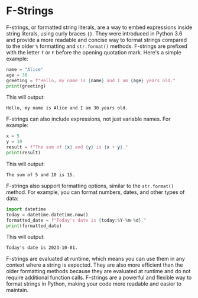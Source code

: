 # F-Strings

F-strings, or formatted string literals, are a way to embed expressions inside string literals, using curly braces `{}`. They were introduced in Python 3.6 and provide a more readable and concise way to format strings compared to the older `%` formatting and `str.format()` methods.
F-strings are prefixed with the letter `f` or `F` before the opening quotation mark. Here's a simple example:

```python
name = "Alice"
age = 30
greeting = f"Hello, my name is {name} and I am {age} years old."
print(greeting)
```
This will output:

```
Hello, my name is Alice and I am 30 years old.
```
F-strings can also include expressions, not just variable names. For example:

```python
x = 5
y = 10
result = f"The sum of {x} and {y} is {x + y}."
print(result)
```
This will output:

```
The sum of 5 and 10 is 15.
```
F-strings also support formatting options, similar to the `str.format()` method. For example, you can format numbers, dates, and other types of data:

```python
import datetime
today = datetime.datetime.now()
formatted_date = f"Today's date is {today:%Y-%m-%d}."
print(formatted_date)
```
This will output:

```
Today's date is 2023-10-01.
```

F-strings are evaluated at runtime, which means you can use them in any context where a string is expected. They are also more efficient than the older formatting methods because they are evaluated at runtime and do not require additional function calls.
F-strings are a powerful and flexible way to format strings in Python, making your code more readable and easier to maintain.